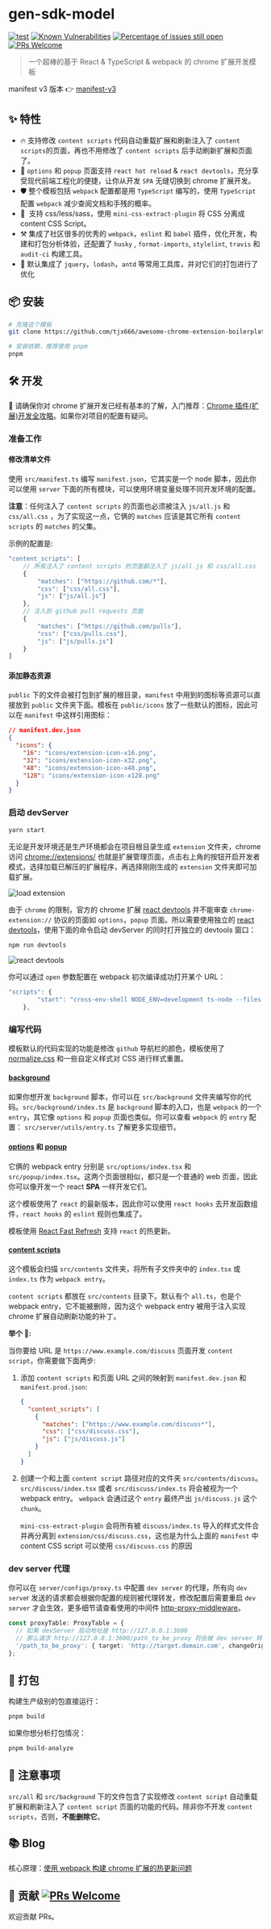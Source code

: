 # gen-sdk-model

[![test](https://github.com/seekplum/gen-sdk-model/actions/workflows/test.yml/badge.svg)](https://github.com/seekplum/gen-sdk-model/actions/workflows/test.yml) [![Known Vulnerabilities](https://snyk.io/test/github/seekplum/gen-sdk-model/badge.svg?targetFile=package.json)](https://snyk.io/test/github/seekplum/gen-sdk-model?targetFile=package.json) [![Percentage of issues still open](https://isitmaintained.com/badge/open/seekplum/gen-sdk-model.svg)](http://isitmaintained.com/project/seekplum/gen-sdk-model) [![PRs Welcome](https://img.shields.io/badge/PRs-welcome-brightgreen.svg?style=flat)](https://github.com/seekplum/react-typescript-boilerplate/pulls)

> 一个超棒的基于 React & TypeScript & webpack 的 chrome 扩展开发模板

manifest v3 版本 :point_right: [manifest-v3](https://github.com/tjx666/awesome-chrome-extension-boilerplate/tree/manifest-v3)

## :sparkles: 特性

- :fire: 支持修改 `content scripts` 代码自动重载扩展和刷新注入了 `content scripts`的页面，再也不用修改了 `content scripts` 后手动刷新扩展和页面了。
- :palm_tree: `options` 和 `popup` 页面支持 `react hot reload` & `react devtools`，充分享受现代前端工程化的便捷，让你从开发 `SPA` 无缝切换到 chrome 扩展开发。
- :shield: 整个模板包括 `webpack` 配置都是用 `TypeScript` 编写的，使用 `TypeScript` 配置 `webpack` 减少查阅文档和手残的概率。
- :lipstick: ​ 支持 css/less/sass，使用 `mini-css-extract-plugin` 将 CSS 分离成 content CSS Script。
- :hammer_and_pick: 集成了社区很多的优秀的 `webpack`，`eslint` 和 `babel` 插件，优化开发，构建和打包分析体验，还配置了 `husky` , `format-imports`, `stylelint`, `travis` 和 `audit-ci` 构建工具。
- :rainbow: 默认集成了 `jquery`，`lodash`，`antd` 等常用工具库，并对它们的打包进行了优化

## :package: 安装

```bash
# 克隆这个模板
git clone https://github.com/tjx666/awesome-chrome-extension-boilerplate.git

# 安装依赖，推荐使用 pnpm
pnpm
```

## :hammer_and_wrench: 开发

:bell: 请确保你对 chrome 扩展开发已经有基本的了解，入门推荐：[Chrome 插件(扩展)开发全攻略](http://blog.haoji.me/chrome-plugin-develop.html)。如果你对项目的配置有疑问。

### 准备工作

#### 修改清单文件

使用 `src/manifest.ts` 编写 `manifest.json`，它其实是一个 node 脚本，因此你可以使用 `server` 下面的所有模块，可以使用环境变量处理不同开发环境的配置。

**注意**：任何注入了 `content scripts` 的页面也必须被注入 `js/all.js` 和 `css/all.css` ，为了实现这一点，它俩的 `matches` 应该是其它所有 `content scripts` 的 `matches` 的父集。

示例的配置是:

```javascript
"content_scripts": [
    // 所有注入了 content scripts 的页面都注入了 js/all.js 和 css/all.css
    {
        "matches": ["https://github.com/*"],
        "css": ["css/all.css"],
        "js": ["js/all.js"]
    },
    // 注入到 github pull requests 页面
    {
        "matches": ["https://github.com/pulls"],
        "css": ["css/pulls.css"],
        "js": ["js/pulls.js"]
    }
]
```

#### 添加静态资源

`public` 下的文件会被打包到扩展的根目录，`manifest` 中用到的图标等资源可以直接放到 `public` 文件夹下面。模板在 `public/icons` 放了一些默认的图标，因此可以在 `manifest` 中这样引用图标：

```json
// manifest.dev.json
{
  "icons": {
    "16": "icons/extension-icon-x16.png",
    "32": "icons/extension-icon-x32.png",
    "48": "icons/extension-icon-x48.png",
    "128": "icons/extension-icon-x128.png"
  }
}
```

### 启动 devServer

```bash
yarn start
```

无论是开发环境还是生产环境都会在项目根目录生成 `extension` 文件夹，chrome 访问 [chrome://extensions/](chrome://extensions/) 也就是扩展管理页面，点击右上角的按钮开启开发者模式，选择加载已解压的扩展程序，再选择刚刚生成的 `extension` 文件夹即可加载扩展。

![load extension](https://i.loli.net/2020/03/10/rlbXpmdyu6KitVW.png)

由于 `chrome` 的限制，官方的 chrome 扩展 [react devtools](https://chrome.google.com/webstore/detail/react-developer-tools/fmkadmapgofadopljbjfkapdkoienihi) 并不能审查 `chrome-extension://` 协议的页面如 `options`，`popup` 页面。所以需要使用独立的 [react devtools](https://www.npmjs.com/package/react-devtools)，使用下面的命令启动 devServer 的同时打开独立的 devtools 窗口：

```bash
npm run devtools
```

![react devtools](https://i.loli.net/2020/03/10/DzK8MWHbN4YmeZU.png)

你可以通过 `open` 参数配置在 webpack 初次编译成功打开某个 URL：

```javascript
"scripts": {
        "start": "cross-env-shell NODE_ENV=development ts-node --files -P ./server/tsconfig.json ./server --open=https://xxx.xxx.com",
    },
```

### 编写代码

模板默认的代码实现的功能是修改 `github` 导航栏的颜色，模板使用了 [normalize.css](https://github.com/necolas/normalize.css) 和一些自定义样式对 CSS 进行样式重置。

#### [background](https://developer.chrome.com/extensions/background_pages)

如果你想开发 `background` 脚本，你可以在 `src/background` 文件夹编写你的代码。`src/background/index.ts` 是 `background` 脚本的入口，也是 `webpack` 的一个 `entry`，其它像 `options` 和 `popup` 页面也类似。你可以查看 `webpack` 的 `entry` 配置： `src/server/utils/entry.ts` 了解更多实现细节。

#### [options](https://developer.chrome.com/extensions/options) 和 [popup](https://developer.chrome.com/extensions/browserAction#popups)

它俩的 webpack entry 分别是 `src/options/index.tsx` 和 `src/popup/index.tsx`。这两个页面很相似，都只是一个普通的 web 页面，因此你可以像开发一个 react **SPA** 一样开发它们。

这个模板使用了 `react` 的最新版本，因此你可以使用 `react hooks` 去开发函数组件，`react hooks` 的 `eslint` 规则也集成了。

模板使用 [React Fast Refresh](https://github.com/facebook/react/issues/16604) 支持 `react` 的热更新。

#### [content scripts](https://developer.chrome.com/extensions/content_scripts)

这个模板会扫描 `src/contents` 文件夹，将所有子文件夹中的 `index.tsx` 或 `index.ts` 作为 `webpack entry`。

`content scripts` 都放在 `src/contents` 目录下。默认有个 `all.ts`，也是个 webpack entry，它不能被删除，因为这个 webpack entry 被用于注入实现 chrome 扩展自动刷新功能的补丁。

**举个 🌰:**

当你要给 URL 是 `https://www.example.com/discuss` 页面开发 `content script`，你需要做下面两步:

1. 添加 `content scripts` 和页面 URL 之间的映射到 `manifest.dev.json` 和 `manifest.prod.json`:

   ```json
   {
     "content_scripts": [
       {
         "matches": ["https://www.example.com/discuss*"],
         "css": ["css/discuss.css"],
         "js": ["js/discuss.js"]
       }
     ]
   }
   ```

2. 创建一个和上面 `content script` 路径对应的文件夹 `src/contents/discuss`。`src/discuss/index.tsx` 或者 `src/discuss/index.ts` 将会被视为一个 webpack entry。 `webpack` 会通过这个 `entry` 最终产出 `js/discuss.js` 这个 `chunk`。

   `mini-css-extract-plugin` 会将所有被 `discuss/index.ts` 导入的样式文件合并再分离到 `extension/css/discuss.css`，这也是为什么上面的 `manifest` 中 content CSS script 可以使用 `css/discuss.css` 的原因

### dev server 代理

你可以在 `server/configs/proxy.ts` 中配置 `dev server` 的代理，所有向 `dev serve`r 发送的请求都会根据你配置的规则被代理转发，修改配置后需要重启 `dev server` 才会生效，更多细节请查看使用的中间件 [http-proxy-middleware](https://github.com/chimurai/http-proxy-middleware)。

```typescript
const proxyTable: ProxyTable = {
  // 如果 devServer 启动地址是 http://127.0.0.1:3600
  // 那么请求 http://127.0.0.1:3600/path_to_be_proxy 将会被 dev server 转发到 http://target.domain.com/path_to_be_proxy
  '/path_to_be_proxy': { target: 'http://target.domain.com', changeOrigin: true },
};
```

## :construction_worker: 打包

构建生产级别的包直接运行：

```bash
pnpm build
```

如果你想分析打包情况：

```bash
pnpm build-analyze
```

## :loudspeaker: 注意事项

`src/all` 和 `src/background` 下的文件包含了实现修改 `content script` 自动重载扩展和刷新注入了 `content script` 页面的功能的代码。除非你不开发 `content scripts`，否则，**不能删除它**。

## :books: Blog

核心原理：[使用 webpack 构建 chrome 扩展的热更新问题](https://zhuanlan.zhihu.com/p/103072251)

## :handshake: 贡献 [![PRs Welcome](https://img.shields.io/badge/PRs-welcome-brightgreen.svg?style=flat-square)](http://makeapullrequest.com)

欢迎贡献 PRs。
